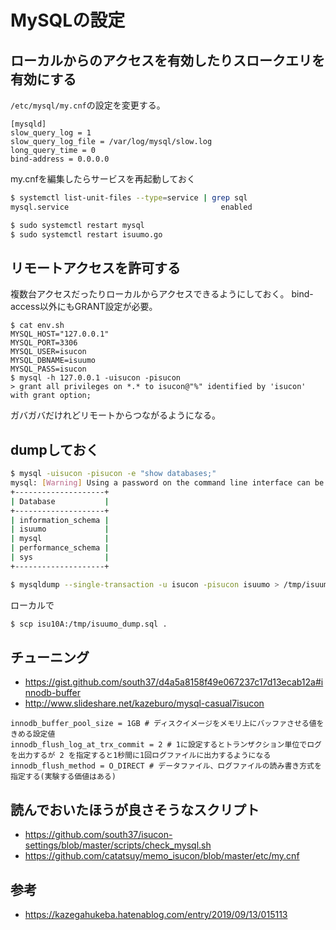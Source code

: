 # MySQLの設定

## ローカルからのアクセスを有効したりスロークエリを有効にする
`/etc/mysql/my.cnf`の設定を変更する。

```
[mysqld]
slow_query_log = 1
slow_query_log_file = /var/log/mysql/slow.log
long_query_time = 0
bind-address = 0.0.0.0
```

my.cnfを編集したらサービスを再起動しておく

```bash
$ systemctl list-unit-files --type=service | grep sql
mysql.service                                  enabled

$ sudo systemctl restart mysql
$ sudo systemctl restart isuumo.go
```

## リモートアクセスを許可する
複数台アクセスだったりローカルからアクセスできるようにしておく。
bind-access以外にもGRANT設定が必要。
```
$ cat env.sh
MYSQL_HOST="127.0.0.1"
MYSQL_PORT=3306
MYSQL_USER=isucon
MYSQL_DBNAME=isuumo
MYSQL_PASS=isucon
$ mysql -h 127.0.0.1 -uisucon -pisucon
> grant all privileges on *.* to isucon@"%" identified by 'isucon' with grant option;
```

ガバガバだけれどリモートからつながるようになる。

## dumpしておく
```bash
$ mysql -uisucon -pisucon -e "show databases;"
mysql: [Warning] Using a password on the command line interface can be insecure.
+--------------------+
| Database           |
+--------------------+
| information_schema |
| isuumo             |
| mysql              |
| performance_schema |
| sys                |
+--------------------+

$ mysqldump --single-transaction -u isucon -pisucon isuumo > /tmp/isuumo_dump.sql
```

ローカルで
```bash
$ scp isu10A:/tmp/isuumo_dump.sql .
```

## チューニング
- https://gist.github.com/south37/d4a5a8158f49e067237c17d13ecab12a#innodb-buffer
- http://www.slideshare.net/kazeburo/mysql-casual7isucon


```
innodb_buffer_pool_size = 1GB # ディスクイメージをメモリ上にバッファさせる値をきめる設定値
innodb_flush_log_at_trx_commit = 2 # 1に設定するとトランザクション単位でログを出力するが 2 を指定すると1秒間に1回ログファイルに出力するようになる
innodb_flush_method = O_DIRECT # データファイル、ログファイルの読み書き方式を指定する(実験する価値はある)
```

## 読んでおいたほうが良さそうなスクリプト
- https://github.com/south37/isucon-settings/blob/master/scripts/check_mysql.sh
- https://github.com/catatsuy/memo_isucon/blob/master/etc/my.cnf


## 参考
- https://kazegahukeba.hatenablog.com/entry/2019/09/13/015113